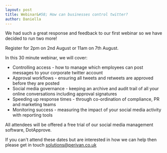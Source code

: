 ```yaml
---
layout: post
title: Webinar&#58; How can businesses control twitter?
author: Daniella
---
```

We had such a great response and feedback to our first webinar so we have
decided to run two more!

Register for 2pm on 2nd August or 11am on 7th August.

In this 30 minute webinar, we will cover:

* Controlling access - how to manage which employees can post messages to your
  corporate twitter account
* Approval workflows - ensuring all tweets and retweets are approved before
  they are posted
* Social media governance - keeping an archive and audit trail of all your
  online conversations including approval signatures
* Speeding up response times - through co-ordination of compliance, PR and
  marketing teams
* Monitoring success - measuring the impact of your social media activity with
  reporting tools

All attendees will be offered a free trial of our social media management
software, DotApprove.

If you can't attend these dates but are interested in how we can help then
please get in touch [solutions@perivan.co.uk](mailto:solutions@perivan.co.uk)
